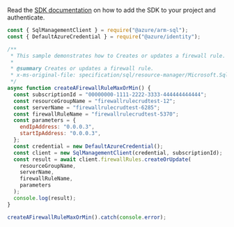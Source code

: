 Read the [SDK documentation](https://github.com/Azure/azure-sdk-for-js/blob/%40azure%2Farm-sql_9.0.1/sdk/sql/arm-sql/README.md) on how to add the SDK to your project and authenticate.

```javascript
const { SqlManagementClient } = require("@azure/arm-sql");
const { DefaultAzureCredential } = require("@azure/identity");

/**
 * This sample demonstrates how to Creates or updates a firewall rule.
 *
 * @summary Creates or updates a firewall rule.
 * x-ms-original-file: specification/sql/resource-manager/Microsoft.Sql/preview/2020-11-01-preview/examples/FirewallRuleCreate.json
 */
async function createAFirewallRuleMaxOrMin() {
  const subscriptionId = "00000000-1111-2222-3333-444444444444";
  const resourceGroupName = "firewallrulecrudtest-12";
  const serverName = "firewallrulecrudtest-6285";
  const firewallRuleName = "firewallrulecrudtest-5370";
  const parameters = {
    endIpAddress: "0.0.0.3",
    startIpAddress: "0.0.0.3",
  };
  const credential = new DefaultAzureCredential();
  const client = new SqlManagementClient(credential, subscriptionId);
  const result = await client.firewallRules.createOrUpdate(
    resourceGroupName,
    serverName,
    firewallRuleName,
    parameters
  );
  console.log(result);
}

createAFirewallRuleMaxOrMin().catch(console.error);
```
